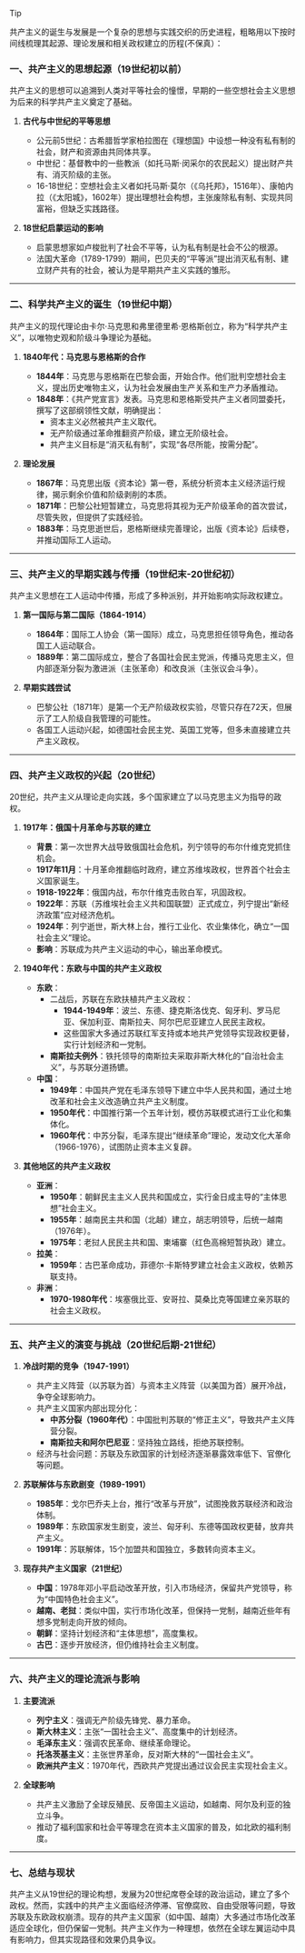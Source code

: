 > [!Tip]
> 共产主义的诞生与发展是一个复杂的思想与实践交织的历史进程，粗略用以下按时间线梳理其起源、理论发展和相关政权建立的历程(不保真）：

### **一、共产主义的思想起源（19世纪初以前）**
共产主义的思想可以追溯到人类对平等社会的憧憬，早期的一些空想社会主义思想为后来的科学共产主义奠定了基础。

1. **古代与中世纪的平等思想**  
   - 公元前5世纪：古希腊哲学家柏拉图在《理想国》中设想一种没有私有制的社会，财产和资源由共同体共享。
   - 中世纪：基督教中的一些教派（如托马斯·闵采尔的农民起义）提出财产共有、消灭阶级的主张。
   - 16-18世纪：空想社会主义者如托马斯·莫尔（《乌托邦》，1516年）、康帕内拉（《太阳城》，1602年）提出理想社会构想，主张废除私有制、实现共同富裕，但缺乏实践路径。

2. **18世纪启蒙运动的影响**  
   - 启蒙思想家如卢梭批判了社会不平等，认为私有制是社会不公的根源。
   - 法国大革命（1789-1799）期间，巴贝夫的“平等派”提出消灭私有制、建立财产共有的社会，被认为是早期共产主义实践的雏形。

---

### **二、科学共产主义的诞生（19世纪中期）**
共产主义的现代理论由卡尔·马克思和弗里德里希·恩格斯创立，称为“科学共产主义”，以唯物史观和阶级斗争理论为基础。

1. **1840年代：马克思与恩格斯的合作**
   - **1844年**：马克思与恩格斯在巴黎会面，开始合作。他们批判空想社会主义，提出历史唯物主义，认为社会发展由生产关系和生产力矛盾推动。
   - **1848年**：《共产党宣言》发表。马克思和恩格斯受共产主义者同盟委托，撰写了这部纲领性文献，明确提出：
     - 资本主义必然被共产主义取代。
     - 无产阶级通过革命推翻资产阶级，建立无阶级社会。
     - 共产主义目标是“消灭私有制”，实现“各尽所能，按需分配”。

2. **理论发展**
   - **1867年**：马克思出版《资本论》第一卷，系统分析资本主义经济运行规律，揭示剩余价值和阶级剥削的本质。
   - **1871年**：巴黎公社短暂建立，马克思将其视为无产阶级革命的首次尝试，尽管失败，但提供了实践经验。
   - **1883年**：马克思逝世后，恩格斯继续完善理论，出版《资本论》后续卷，并推动国际工人运动。

---

### **三、共产主义的早期实践与传播（19世纪末-20世纪初）**
共产主义思想在工人运动中传播，形成了多种派别，并开始影响实际政权建立。

1. **第一国际与第二国际（1864-1914）**
   - **1864年**：国际工人协会（第一国际）成立，马克思担任领导角色，推动各国工人运动联合。
   - **1889年**：第二国际成立，整合了各国社会民主党派，传播马克思主义，但内部逐渐分裂为激进派（主张革命）和改良派（主张议会斗争）。

2. **早期实践尝试**
   - 巴黎公社（1871年）是第一个无产阶级政权实验，尽管只存在72天，但展示了工人阶级自我管理的可能性。
   - 各国工人运动兴起，如德国社会民主党、英国工党等，但多未直接建立共产主义政权。

---

### **四、共产主义政权的兴起（20世纪）**
20世纪，共产主义从理论走向实践，多个国家建立了以马克思主义为指导的政权。

1. **1917年：俄国十月革命与苏联的建立**
   - **背景**：第一次世界大战导致俄国社会危机，列宁领导的布尔什维克党抓住机会。
   - **1917年11月**：十月革命推翻临时政府，建立苏维埃政权，世界首个社会主义国家诞生。
   - **1918-1922年**：俄国内战，布尔什维克击败白军，巩固政权。
   - **1922年**：苏联（苏维埃社会主义共和国联盟）正式成立，列宁提出“新经济政策”应对经济危机。
   - **1924年**：列宁逝世，斯大林上台，推行工业化、农业集体化，确立“一国社会主义”理论。
   - **影响**：苏联成为共产主义运动的中心，输出革命模式。

2. **1940年代：东欧与中国的共产主义政权**
   - **东欧**：
     - 二战后，苏联在东欧扶植共产主义政权：
       - **1944-1949年**：波兰、东德、捷克斯洛伐克、匈牙利、罗马尼亚、保加利亚、南斯拉夫、阿尔巴尼亚建立人民民主政权。
       - 这些国家大多通过苏联红军支持或本地共产党领导实现政权更替，实行计划经济和一党制。
     - **南斯拉夫例外**：铁托领导的南斯拉夫采取非斯大林化的“自治社会主义”，与苏联分道扬镳。
   - **中国**：
     - **1949年**：中国共产党在毛泽东领导下建立中华人民共和国，通过土地改革和社会主义改造确立共产主义制度。
     - **1950年代**：中国推行第一个五年计划，模仿苏联模式进行工业化和集体化。
     - **1960年代**：中苏分裂，毛泽东提出“继续革命”理论，发动文化大革命（1966-1976），试图防止资本主义复辟。

3. **其他地区的共产主义政权**
   - **亚洲**：
     - **1950年**：朝鲜民主主义人民共和国成立，实行金日成主导的“主体思想”社会主义。
     - **1955年**：越南民主共和国（北越）建立，胡志明领导，后统一越南（1976年）。
     - **1975年**：老挝人民民主共和国、柬埔寨（红色高棉短暂执政）建立。
   - **拉美**：
     - **1959年**：古巴革命成功，菲德尔·卡斯特罗建立社会主义政权，依赖苏联支持。
   - **非洲**：
     - **1970-1980年代**：埃塞俄比亚、安哥拉、莫桑比克等国建立亲苏联的社会主义政权。

---

### **五、共产主义的演变与挑战（20世纪后期-21世纪）**
1. **冷战时期的竞争（1947-1991）**
   - 共产主义阵营（以苏联为首）与资本主义阵营（以美国为首）展开冷战，争夺全球影响力。
   - 共产主义国家内部出现分化：
     - **中苏分裂（1960年代）**：中国批判苏联的“修正主义”，导致共产主义阵营分裂。
     - **南斯拉夫和阿尔巴尼亚**：坚持独立路线，拒绝苏联控制。
   - 经济与社会问题：苏联及东欧国家的计划经济逐渐暴露效率低下、官僚化等问题。

2. **苏联解体与东欧剧变（1989-1991）**
   - **1985年**：戈尔巴乔夫上台，推行“改革与开放”，试图挽救苏联经济和政治体制。
   - **1989年**：东欧国家发生剧变，波兰、匈牙利、东德等国政权更替，放弃共产主义。
   - **1991年**：苏联解体，15个加盟共和国独立，多数转向资本主义。

3. **现存共产主义国家（21世纪）**
   - **中国**：1978年邓小平启动改革开放，引入市场经济，保留共产党领导，称为“中国特色社会主义”。
   - **越南、老挝**：类似中国，实行市场化改革，但保持一党制，越南近些年有想多党制走向开放的倾向。
   - **朝鲜**：坚持计划经济和“主体思想”，高度集权。
   - **古巴**：逐步开放经济，但仍维持社会主义制度。

---

### **六、共产主义的理论流派与影响**
1. **主要流派**
   - **列宁主义**：强调无产阶级先锋党、暴力革命。
   - **斯大林主义**：主张“一国社会主义”、高度集中的计划经济。
   - **毛泽东主义**：强调农民革命、继续革命理论。
   - **托洛茨基主义**：主张世界革命，反对斯大林的“一国社会主义”。
   - **欧洲共产主义**：1970年代，西欧共产党提出通过议会民主实现社会主义。

2. **全球影响**
   - 共产主义激励了全球反殖民、反帝国主义运动，如越南、阿尔及利亚的独立斗争。
   - 推动了福利国家和社会平等理念在资本主义国家的普及，如北欧的福利制度。

---

### **七、总结与现状**
共产主义从19世纪的理论构想，发展为20世纪席卷全球的政治运动，建立了多个政权。然而，实践中的共产主义面临经济停滞、官僚腐败、自由受限等问题，导致苏联及东欧政权崩溃。现存的共产主义国家（如中国、越南）大多通过市场化改革适应全球化，但仍保留一党制。共产主义作为一种理想，依然在全球左翼运动中具有影响力，但其实现路径和效果仍具争议。

